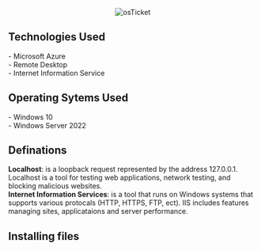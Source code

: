 
  <p align="center">
    <img src="https://i.imgur.com/Clzj7Xs.png" alt=osTicket logo"/>
  
  <h2>Technologies Used</h2> 
  - Microsoft Azure <br>
  - Remote Desktop <br>
  - Internet Information Service

  <h2>Operating Sytems Used</h2>
  - Windows 10 <br>
 - Windows Server 2022
<h2>Definations</h2>
<b>Localhost</b>: is a loopback request represented by the address 127.0.0.1. Localhost is a tool for testing web applications, network testing, and blocking malicious websites. <br>
<b>Internet Information Services</b>: is a tool that runs on Windows systems that supports various protocals (HTTP, HTTPS, FTP, ect). IIS includes features managing sites, applicataions and server performance.

<h2>Installing files</h2>

